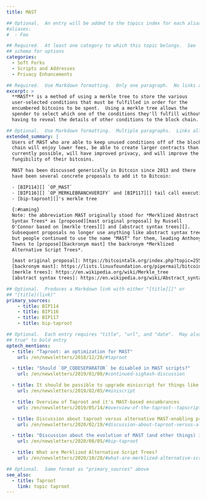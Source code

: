 ```yaml
---
title: MAST

## Optional.  An entry will be added to the topics index for each alias
#aliases:
#  - Foo

## Required.  At least one category to which this topic belongs.  See
## schema for options
categories:
  - Soft Forks
  - Scripts and Addresses
  - Privacy Enhancements

## Required.  Use Markdown formatting.  Only one paragraph.  No links allowed.
excerpt: >
  **MAST** is a method of using a merkle tree to store the various
  user-selected conditions that must be fulfilled in order for the
  encumbered bitcoins to be spent.  Using a merkle tree allows the
  spender to select which one of the conditions they'll fulfill without
  having to reveal the details of other conditions to the block chain.

## Optional.  Use Markdown formatting.  Multiple paragraphs.  Links allowed.
extended_summary: |
  Users of MAST who are able to keep unused conditions off of the block
  chain will enjoy lower fees, be able to create larger contracts than
  currently possible, will have improved privacy, and will improve the
  fungibility of their bitcoins.

  MAST has been discussed generically in Bitcoin since 2013 and there
  have been several concrete proposals to add it to Bitcoin:

  - [BIP114][] `OP_MAST`
  - [BIP116][] `OP_MERKLEBRANCHVERIFY` and [BIP117][] tail call execution semantics
  - [bip-taproot][]'s merkle tree

  {:#naming}
  Note: the abbreviation MAST originally stood for *Merklized Abstract
  Syntax Trees* as [proposed][mast original proposal] by Russell
  O'Connor based on [merkle trees][] and [abstract syntax trees][].
  Subsequent proposals no longer use anything like abstract syntax trees
  but people continued to use the name "MAST" for them, leading Anthony
  Towns to [propose][backronym mast] the backronym *Merklized
  Alternative Script Trees*.

  [mast original proposal]: https://bitcointalk.org/index.php?topic=255145.msg2757327#msg2757327
  [backronym mast]: https://lists.linuxfoundation.org/pipermail/bitcoin-dev/2018-November/016500.html
  [merkle trees]: https://en.wikipedia.org/wiki/Merkle_tree
  [abstract syntax trees]: https://en.wikipedia.org/wiki/Abstract_syntax_tree

## Optional.  Produces a Markdown link with either "[title][]" or
## "[title](link)"
primary_sources:
    - title: BIP114
    - title: BIP116
    - title: BIP117
    - title: bip-taproot

## Optional.  Each entry requires "title", "url", and "date".  May also use "feature:
## true" to bold entry
optech_mentions:
  - title: "Taproot: an optimization for MAST"
    url: /en/newsletters/2018/12/28/#taproot

  - title: "Should `OP_CODESEPARATOR` be disabled in MAST scripts?"
    url: /en/newsletters/2019/01/08/#continued-sighash-discussion

  - title: It should be possible to upgrade miniscript for things like MAST
    url: /en/newsletters/2019/02/05/#miniscript

  - title: Overview of Taproot and it's MAST-based encumbrances
    url: /en/newsletters/2019/05/14/#overview-of-the-taproot--tapscript-proposed-bips

  - title: Discussion about taproot versus alternative MAST-enabling proposals
    url: /en/newsletters/2020/02/19/#discussion-about-taproot-versus-alternatives

  - title: "Discussion about the evolution of MAST (and other things) into taproot"
    url: /en/newsletters/2020/08/05/#bip-taproot

  - title: What are Merklized Alternative Script Trees?
    url: /en/newsletters/2020/10/28/#what-are-merklized-alternative-script-trees

## Optional.  Same format as "primary_sources" above
see_also:
  - title: Taproot
    link: topic taproot
---
```

